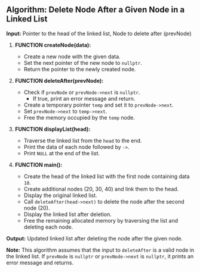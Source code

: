 ## Algorithm: Delete Node After a Given Node in a Linked List

**Input:** Pointer to the head of the linked list, Node to delete after (prevNode)

1. **FUNCTION createNode(data):**
   - Create a new node with the given data.
   - Set the next pointer of the new node to `nullptr`.
   - Return the pointer to the newly created node.

2. **FUNCTION deleteAfter(prevNode):**
   - Check if `prevNode` or `prevNode->next` is `nullptr`.
     - If true, print an error message and return.
   - Create a temporary pointer `temp` and set it to `prevNode->next`.
   - Set `prevNode->next` to `temp->next`.
   - Free the memory occupied by the `temp` node.

3. **FUNCTION displayList(head):**
   - Traverse the linked list from the `head` to the end.
   - Print the data of each node followed by `->`.
   - Print `NULL` at the end of the list.

4. **FUNCTION main():**
   - Create the head of the linked list with the first node containing data `10`.
   - Create additional nodes (20, 30, 40) and link them to the head.
   - Display the original linked list.
   - Call `deleteAfter(head->next)` to delete the node after the second node (20).
   - Display the linked list after deletion.
   - Free the remaining allocated memory by traversing the list and deleting each node.

**Output:** Updated linked list after deleting the node after the given node.

**Note:** This algorithm assumes that the input to `deleteAfter` is a valid node in the linked list. If `prevNode` is `nullptr` or `prevNode->next` is `nullptr`, it prints an error message and returns.